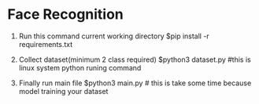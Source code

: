 # Face Recognition

1. Run this command current working directory
$pip install -r requirements.txt

2. Collect dataset(minimum 2 class required)
$python3 dataset.py #this is linux system python runing command

3. Finally run main file
$python3 main.py # this is take some time because model training your dataset

